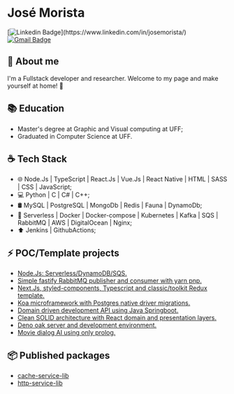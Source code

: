 # José Morista 

[![Linkedin Badge](https://img.shields.io/badge/-Jos%C3%A9%20Morista-blueviolet?style=flat-square&logo=Linkedin&logoColor=white&link=[https://www.linkedin.com/in/jos%C3%A9-morista/](https://www.linkedin.com/in/josemorista/))](https://www.linkedin.com/in/josemorista/) 
[![Gmail Badge](https://img.shields.io/badge/-josemorista@id.uff.br-red?style=flat-square&logo=Gmail&logoColor=white&link=mailto:josemorista@id.uff.br)](mailto:josemorista@id.uff.br)

## 👋 About me

I'm a Fullstack developer and researcher. Welcome to my page and make yourself at home! 🙂

## 📚 Education

- Master's degree at Graphic and Visual computing at UFF;
- Graduated in Computer Science at UFF.

## ☕ Tech Stack

- 🌐 Node.Js | TypeScript | React.Js | Vue.Js | React Native | HTML | SASS | CSS | JavaScript;
- 💻 Python | C | C# | C++;
- 🛢 MySQL | PostgreSQL | MongoDb | Redis | Fauna | DynamoDb;
- 🔧 Serverless | Docker | Docker-compose | Kubernetes | Kafka | SQS | RabbitMQ | AWS | DigitalOcean | Nginx;
- ⬆️ Jenkins | GithubActions;

## :zap: POC/Template projects

- <a href="https://github.com/josemorista/nodejs-dynamo-serverless">Node.Js: Serverless/DynamoDB/SQS.</a>
- <a href="https://github.com/josemorista/fastify-rabbitmq">Simple fastify RabbitMQ publisher and consumer with yarn pnp.</a>
- <a href="https://github.com/josemorista/next-typescript-redux-template">Next.Js, styled-components, Typescript and classic/toolkit Redux template.</a>
- <a href="https://github.com/josemorista/koa-postgres">Koa microframework with Postgres native driver migrations.</a>
- <a href="https://github.com/josemorista/solid-spring-boot">Domain driven development API using Java Springboot.</a>
- <a href="https://github.com/josemorista/jm-money-react-clean">Clean SOLID architecture with React domain and presentation layers.</a>
- <a href="https://github.com/josemorista/deno-oak-server">Deno oak server and development environment.</a>
- <a href="https://github.com/josemorista/movies_ia_prolog">Movie dialog AI using only prolog.</a>

## 📦 Published packages

- <a href="https://www.npmjs.com/package/cache-service-lib">cache-service-lib</a>
- <a href="https://www.npmjs.com/package/http-service-lib">http-service-lib</a>
